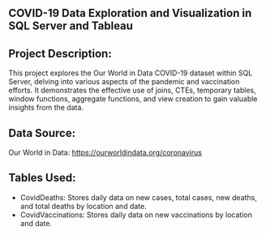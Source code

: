 ## COVID-19 Data Exploration and Visualization in SQL Server and Tableau

## Project Description:

This project explores the Our World in Data COVID-19 dataset within SQL Server, delving into various aspects of the pandemic and vaccination efforts. It demonstrates the effective use of joins, CTEs, temporary tables, window functions, aggregate functions, and view creation to gain valuable insights from the data.

## Data Source:

Our World in Data: https://ourworldindata.org/coronavirus

## Tables Used:

- CovidDeaths: Stores daily data on new cases, total cases, new deaths, and total deaths by location and date.
- CovidVaccinations: Stores daily data on new vaccinations by location and date.
